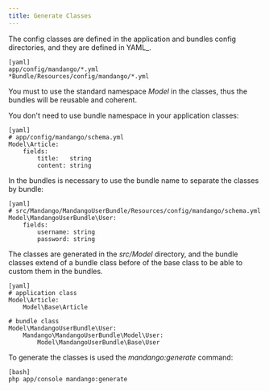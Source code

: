 ```yaml
---
title: Generate Classes
---
```


The config classes are defined in the application and bundles config directories,
and they are defined in YAML_.

    [yaml]
    app/config/mandango/*.yml
    *Bundle/Resources/config/mandango/*.yml

You must to use the standard namespace *Model* in the classes, thus the bundles will be
reusable and coherent.

You don't need to use bundle namespace in your application classes:

    [yaml]
    # app/config/mandango/schema.yml
    Model\Article:
        fields:
            title:   string
            content: string

In the bundles is necessary to use the bundle name to separate the classes by bundle:

    [yaml]
    # src/Mandango/MandangoUserBundle/Resources/config/mandango/schema.yml
    Model\MandangoUserBundle\User:
        fields:
            username: string
            password: string

The classes are generated in the *src/Model* directory, and the bundle classes extend of
a bundle class before of the base class to be able to custom them in the bundles.

    [yaml]
    # application class
    Model\Article:
        Model\Base\Article

    # bundle class
    Model\MandangoUserBundle\User:
        Mandango\MandangoUserBundle\Model\User:
            Model\MandangoUserBundle\Base\User

To generate the classes is used the *mandango:generate* command:

    [bash]
    php app/console mandango:generate